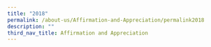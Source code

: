 ```yaml
---
title: "2018"
permalink: /about-us/Affirmation-and-Appreciation/permalink2018
description: ""
third_nav_title: Affirmation and Appreciation
---
```

